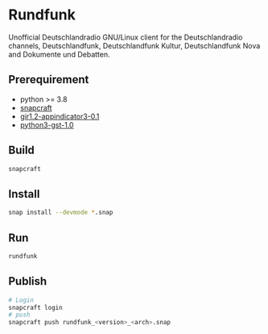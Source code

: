 # Rundfunk

Unofficial Deutschlandradio GNU/Linux client for the Deutschlandradio channels, Deutschlandfunk, Deutschlandfunk Kultur,
Deutschlandfunk Nova and Dokumente und Debatten.

## Prerequirement

* python >= 3.8
* [snapcraft](https://snapcraft.io/snapcraft)
* [gir1.2-appindicator3-0.1](https://packages.ubuntu.com/impish/gir1.2-appindicator3-0.1)
* [python3-gst-1.0](https://packages.ubuntu.com/bionic/python3-gst-1.0)

## Build

```bash
snapcraft
```

## Install

```bash
snap install --devmode *.snap
```

## Run

```bash
rundfunk
```

## Publish

```bash
# Login
snapcraft login
# push
snapcraft push rundfunk_<version>_<arch>.snap
```
